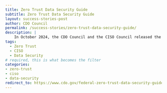 ```yaml
---
title: Zero Trust Data Security Guide
subtitle: Zero Trust Data Security Guide
layout: success-stories-post
author: CDO Council
permalink: /success-stories/zero-trust-data-security-guide/
description: |
    In October 2024, the CDO Council and the CISO Council released the <a href="https://www.cdo.gov/federal-zero-trust-data-security-guide/ "> Federal Zero Trust (ZT) Data Security Guide</a>, a first-of-its-kind document and key deliverable of OMB M-22-09, Moving the U.S. Government Towards Zero Trust Cybersecurity Principles. 
tags:
  - Zero Trust
  - CISO
  - Data Security
# required, this is what becomes the filter
categories:
- zero-trust
- ciso
- data-security
redirect_to: https://www.cdo.gov/federal-zero-trust-data-security-guide/
---
```



